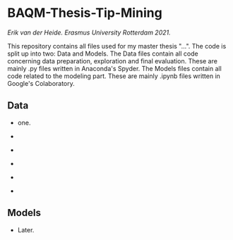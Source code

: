 # BAQM-Thesis-Tip-Mining
*Erik van der Heide. Erasmus University Rotterdam 2021.*

This repository contains all files used for my master thesis "...".
The code is split up into two: Data and Models. The Data files contain all code concerning data preparation, exploration and final evaluation. These are mainly .py files written in Anaconda's Spyder. The Models files contain all code related to the modeling part. These are mainly .ipynb files written in Google's Colaboratory.

## Data
* one.
* ```data_training'''. This file contains data preprocessing and exploration of the training data.
* ```data_full'''. This file contains data preprocessing of full data and constructs evaluation data.
* ```data_meta'''. This file is used to get the name of the products in the evaluation data.
* ```data_results'''. This file is used to do calculations with the result data of the BERT model.
* ```data_semantics'''. This file contains the semantical similarity calculation between the 10 categories.

## Models
* Later.

